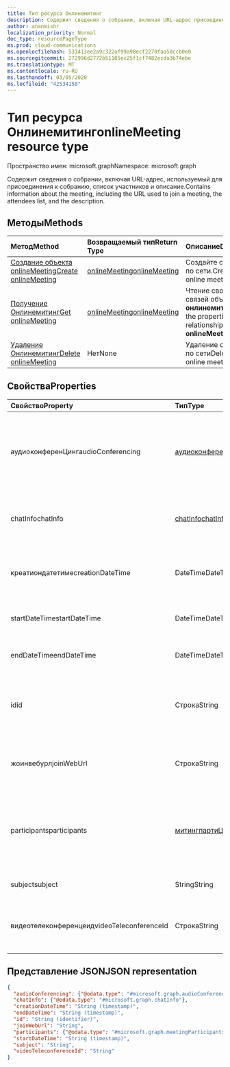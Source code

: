 ```yaml
---
title: Тип ресурса Онлинемитинг
description: Содержит сведения о собрании, включая URL-адрес присоединения, список участников и описание.
author: ananmishr
localization_priority: Normal
doc_type: resourcePageType
ms.prod: cloud-communications
ms.openlocfilehash: 531413ee2a9c322af99a98ecf2270faa50ccb0e0
ms.sourcegitcommit: 272996d2772b51105ec25f1cf7482ecda3b74ebe
ms.translationtype: MT
ms.contentlocale: ru-RU
ms.lasthandoff: 03/05/2020
ms.locfileid: "42534158"
---
```

# <a name="onlinemeeting-resource-type"></a><span data-ttu-id="181bd-103">Тип ресурса Онлинемитинг</span><span class="sxs-lookup"><span data-stu-id="181bd-103">onlineMeeting resource type</span></span>

<span data-ttu-id="181bd-104">Пространство имен: microsoft.graph</span><span class="sxs-lookup"><span data-stu-id="181bd-104">Namespace: microsoft.graph</span></span>

<span data-ttu-id="181bd-105">Содержит сведения о собрании, включая URL-адрес, используемый для присоединения к собранию, список участников и описание.</span><span class="sxs-lookup"><span data-stu-id="181bd-105">Contains information about the meeting, including the URL used to join a meeting, the attendees list, and the description.</span></span>

## <a name="methods"></a><span data-ttu-id="181bd-106">Методы</span><span class="sxs-lookup"><span data-stu-id="181bd-106">Methods</span></span>

| <span data-ttu-id="181bd-107">Метод</span><span class="sxs-lookup"><span data-stu-id="181bd-107">Method</span></span>         | <span data-ttu-id="181bd-108">Возвращаемый тип</span><span class="sxs-lookup"><span data-stu-id="181bd-108">Return Type</span></span> | <span data-ttu-id="181bd-109">Описание</span><span class="sxs-lookup"><span data-stu-id="181bd-109">Description</span></span> |
|:---------------|:--------|:----------|
| [<span data-ttu-id="181bd-110">Создание объекта onlineMeeting</span><span class="sxs-lookup"><span data-stu-id="181bd-110">Create onlineMeeting</span></span>](../api/application-post-onlineMeetings.md) | [<span data-ttu-id="181bd-111">onlineMeeting</span><span class="sxs-lookup"><span data-stu-id="181bd-111">onlineMeeting</span></span>](onlinemeeting.md) | <span data-ttu-id="181bd-112">Создайте собрание по сети.</span><span class="sxs-lookup"><span data-stu-id="181bd-112">Create an online meeting.</span></span> |
| [<span data-ttu-id="181bd-113">Получение Онлинемитинг</span><span class="sxs-lookup"><span data-stu-id="181bd-113">Get onlineMeeting</span></span>](../api/onlinemeeting-get.md) | [<span data-ttu-id="181bd-114">onlineMeeting</span><span class="sxs-lookup"><span data-stu-id="181bd-114">onlineMeeting</span></span>](onlinemeeting.md) | <span data-ttu-id="181bd-115">Чтение свойств и связей объекта **онлинемитинг** .</span><span class="sxs-lookup"><span data-stu-id="181bd-115">Read the properties and relationships of an **onlineMeeting** object.</span></span> |
| [<span data-ttu-id="181bd-116">Удаление Онлинемитинг</span><span class="sxs-lookup"><span data-stu-id="181bd-116">Delete onlineMeeting</span></span>](../api/onlinemeeting-delete.md) | <span data-ttu-id="181bd-117">Нет</span><span class="sxs-lookup"><span data-stu-id="181bd-117">None</span></span> | <span data-ttu-id="181bd-118">Удаление собрания по сети</span><span class="sxs-lookup"><span data-stu-id="181bd-118">Delete an online meeting</span></span> |

## <a name="properties"></a><span data-ttu-id="181bd-119">Свойства</span><span class="sxs-lookup"><span data-stu-id="181bd-119">Properties</span></span>

| <span data-ttu-id="181bd-120">Свойство</span><span class="sxs-lookup"><span data-stu-id="181bd-120">Property</span></span>                  | <span data-ttu-id="181bd-121">Тип</span><span class="sxs-lookup"><span data-stu-id="181bd-121">Type</span></span>                                                   | <span data-ttu-id="181bd-122">Описание</span><span class="sxs-lookup"><span data-stu-id="181bd-122">Description</span></span>                                                                                                                |
| :------------------------ | :----------------------------------------------------- | :------------------------------------------------------------------------------------------------------------------------- |
| <span data-ttu-id="181bd-123">аудиоконференЦинг</span><span class="sxs-lookup"><span data-stu-id="181bd-123">audioConferencing</span></span>         | [<span data-ttu-id="181bd-124">аудиоконференЦинг</span><span class="sxs-lookup"><span data-stu-id="181bd-124">audioConferencing</span></span>](audioconferencing.md)              | <span data-ttu-id="181bd-125">Сведения о телефонном доступе (телефонное подключение) для собрания по сети.</span><span class="sxs-lookup"><span data-stu-id="181bd-125">The phone access (dial-in) information for an online meeting.</span></span> <span data-ttu-id="181bd-126">Только для чтения.</span><span class="sxs-lookup"><span data-stu-id="181bd-126">Read-only.</span></span> |
| <span data-ttu-id="181bd-127">chatInfo</span><span class="sxs-lookup"><span data-stu-id="181bd-127">chatInfo</span></span>                  | [<span data-ttu-id="181bd-128">chatInfo</span><span class="sxs-lookup"><span data-stu-id="181bd-128">chatInfo</span></span>](chatinfo.md)                                | <span data-ttu-id="181bd-129">Сведения о чате, связанные с этим собранием по сети.</span><span class="sxs-lookup"><span data-stu-id="181bd-129">The chat information associated with this online meeting.</span></span> |
| <span data-ttu-id="181bd-130">креатиондатетиме</span><span class="sxs-lookup"><span data-stu-id="181bd-130">creationDateTime</span></span>          | <span data-ttu-id="181bd-131">DateTime</span><span class="sxs-lookup"><span data-stu-id="181bd-131">DateTime</span></span>                                               | <span data-ttu-id="181bd-132">Время создания собрания в формате UTC.</span><span class="sxs-lookup"><span data-stu-id="181bd-132">The meeting creation time in UTC.</span></span> <span data-ttu-id="181bd-133">Только для чтения.</span><span class="sxs-lookup"><span data-stu-id="181bd-133">Read-only.</span></span> |
| <span data-ttu-id="181bd-134">startDateTime</span><span class="sxs-lookup"><span data-stu-id="181bd-134">startDateTime</span></span>             | <span data-ttu-id="181bd-135">DateTime</span><span class="sxs-lookup"><span data-stu-id="181bd-135">DateTime</span></span>                                               | <span data-ttu-id="181bd-136">Время начала собрания в формате UTC.</span><span class="sxs-lookup"><span data-stu-id="181bd-136">The meeting start time in UTC.</span></span> |
| <span data-ttu-id="181bd-137">endDateTime</span><span class="sxs-lookup"><span data-stu-id="181bd-137">endDateTime</span></span>               | <span data-ttu-id="181bd-138">DateTime</span><span class="sxs-lookup"><span data-stu-id="181bd-138">DateTime</span></span>                                               | <span data-ttu-id="181bd-139">Время окончания собрания в формате UTC.</span><span class="sxs-lookup"><span data-stu-id="181bd-139">The meeting end time in UTC.</span></span> |
| <span data-ttu-id="181bd-140">id</span><span class="sxs-lookup"><span data-stu-id="181bd-140">id</span></span>                        | <span data-ttu-id="181bd-141">Строка</span><span class="sxs-lookup"><span data-stu-id="181bd-141">String</span></span>                                                 | <span data-ttu-id="181bd-142">ИДЕНТИФИКАТОР по умолчанию, связанный с собранием по сети.</span><span class="sxs-lookup"><span data-stu-id="181bd-142">The default ID associated with the online meeting.</span></span> <span data-ttu-id="181bd-143">Только для чтения.</span><span class="sxs-lookup"><span data-stu-id="181bd-143">Read-only.</span></span> |
| <span data-ttu-id="181bd-144">жоинвебурл</span><span class="sxs-lookup"><span data-stu-id="181bd-144">joinWebUrl</span></span>                | <span data-ttu-id="181bd-145">Строка</span><span class="sxs-lookup"><span data-stu-id="181bd-145">String</span></span>                                                 | <span data-ttu-id="181bd-146">URL-адрес присоединения к собранию по сети.</span><span class="sxs-lookup"><span data-stu-id="181bd-146">The join URL of the online meeting.</span></span> <span data-ttu-id="181bd-147">Только для чтения.</span><span class="sxs-lookup"><span data-stu-id="181bd-147">Read-only.</span></span>|
| <span data-ttu-id="181bd-148">participants</span><span class="sxs-lookup"><span data-stu-id="181bd-148">participants</span></span>              | [<span data-ttu-id="181bd-149">митингпартиЦипантс</span><span class="sxs-lookup"><span data-stu-id="181bd-149">meetingParticipants</span></span>](meetingparticipants.md)          | <span data-ttu-id="181bd-150">Участники, связанные с собранием по сети.</span><span class="sxs-lookup"><span data-stu-id="181bd-150">The participants associated with the online meeting.</span></span>  <span data-ttu-id="181bd-151">Сюда входят Организатор и участники.</span><span class="sxs-lookup"><span data-stu-id="181bd-151">This includes the organizer and the attendees.</span></span> |
| <span data-ttu-id="181bd-152">subject</span><span class="sxs-lookup"><span data-stu-id="181bd-152">subject</span></span>                   | <span data-ttu-id="181bd-153">String</span><span class="sxs-lookup"><span data-stu-id="181bd-153">String</span></span>                                                 | <span data-ttu-id="181bd-154">Тема собрания по сети.</span><span class="sxs-lookup"><span data-stu-id="181bd-154">The subject of the online meeting.</span></span> |
| <span data-ttu-id="181bd-155">видеотелеконференцеид</span><span class="sxs-lookup"><span data-stu-id="181bd-155">videoTeleconferenceId</span></span>     | <span data-ttu-id="181bd-156">Строка</span><span class="sxs-lookup"><span data-stu-id="181bd-156">String</span></span>                                                 | <span data-ttu-id="181bd-157">Идентификатор видеоконференций для видеоконференций.</span><span class="sxs-lookup"><span data-stu-id="181bd-157">The video teleconferencing ID.</span></span> <span data-ttu-id="181bd-158">Только для чтения.</span><span class="sxs-lookup"><span data-stu-id="181bd-158">Read-only.</span></span> |


## <a name="json-representation"></a><span data-ttu-id="181bd-159">Представление JSON</span><span class="sxs-lookup"><span data-stu-id="181bd-159">JSON representation</span></span>

<!-- {
  "blockType": "resource",
  "optionalProperties": [

  ],
  "@odata.type": "microsoft.graph.onlineMeeting"
}-->
```json
{
  "audioConferencing": {"@odata.type": "#microsoft.graph.audioConferencing"},
  "chatInfo": {"@odata.type": "#microsoft.graph.chatInfo"},
  "creationDateTime": "String (timestamp)",
  "endDateTime": "String (timestamp)",
  "id": "String (identifier)",
  "joinWebUrl": "String",
  "participants": {"@odata.type": "#microsoft.graph.meetingParticipants"},
  "startDateTime": "String (timestamp)",
  "subject": "String",
  "videoTeleconferenceId": "String"
}
```

<!-- uuid: 8fcb5dbc-d5aa-4681-8e31-b001d5168d79
2015-10-25 14:57:30 UTC -->
<!-- {
  "type": "#page.annotation",
  "description": "onlineMeeting resource",
  "keywords": "",
  "section": "documentation",
  "tocPath": ""
}-->
